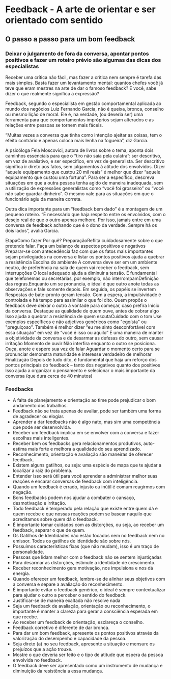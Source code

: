 # Feedback - A arte de orientar e ser orientado com sentido

## O passo a passo para um bom feedback

### Deixar o julgamento de fora da conversa, apontar pontos positivos e fazer um roteiro prévio são algumas das dicas dos especialistas

Receber uma crítica não fácil, mas fazer a crítica nem sempre é tarefa das mais simples. Basta fazer um levantamento mental: quantos chefes você já teve que eram mestres na arte de dar o famoso feedback? E você, sabe dizer o que realmente significa a expressão?

Feedback, segundo o especialista em gestão comportamental aplicada ao mundo dos negócios Luiz Fernando Garcia, não é queixa, bronca, conselho ou mesmo lição de moral. Ele é, na verdade, (ou deveria ser) uma ferramenta para que comportamentos impróprios sejam alterados e as relações entre pessoas se tornem mais fáceis.

“Muitas vezes a conversa que tinha como intenção ajeitar as coisas, tem o efeito contrário e apenas coloca mais lenha na fogueira”, diz Garcia.

A psicóloga Fela Moscovici, autora de livros sobre o tema, aponta dois caminhos essenciais para que o “tiro não saia pela culatra”: ser descritivo, em vez de avaliativo, e ser específico, em vez de generalista.
Ser descritivo significa ir direto aos fatos, sem julgamentos à atitude dos envolvidos. Dizer “aquele equipamento que custou 20 mil reais” é melhor que dizer “aquele equipamento que custou uma fortuna”. Para ser a específico, descreva situações em que a outra pessoa tenha agido de maneira inadequada, sem a utilização de expressões generalistas como “você foi grosseiro” ou “você não sabe guardar dinheiro”. O mesmo vale para as situações em que o funcionário agiu da maneira correta.

Outra dica importante para um “feedback bem dado” é a montagem de um pequeno roteiro. “É necessário que haja respeito entre os envolvidos, com o desejo real de que o outro apenas melhore. Por isso, jamais entre em uma conversa de feedback achando que é o dono da verdade. Sempre há os dois lados”, avalia Garcia.

EtapaComo fazer Por quê? PreparaçãoReflita cuidadosamente sobre o que pretende falar. Faça um balanço de aspectos positivos e negativos Preparar-se com antecedência faz com que os fatos mais importantes sejam privilegiados na conversa e listar os pontos positivos ajuda a quebrar a resistência Escolha do ambiente A conversa deve ser em um ambiente neutro, de preferência na sala de quem vai receber o feedback, sem interrupções O local adequado ajuda a diminuir a tensão. É fundamental que telefonemas ou secretárias, por exemplo, não interrompamDefinição
das regras.Enquanto um se pronuncia, o ideal é que outro anote todas as observações e fale somente depois. Em seguida, os papéis se invertem Respostas de bate-pronto geram tensão. Com a espera, a impulsividade é controlada e há tempo para assimilar o que foi dito. Quem propôs o feedback deve deixar o outro à vontade para começar, caso prefira Início
da conversa. Destaque as qualidade de quem ouve, antes de cobrar algo Isso ajuda a quebrar a
resistência de quem escutaCuidado com o tom Use exemplos específicos e não adjetivos genéricos como "egoísta" ou "preguiçoso". Também é melhor dizer “eu me sinto desconfortável com essa situação” em vez de “você é isso ou aquilo” É uma maneira de manter a objetividade da conversa e de desarmar as defesas do outro, sem causar irritação Momento de ouvir Não interfira enquanto o outro se posiciona. Ouça, anote e espere sua vez de falar Aguardar o momento certo para se pronunciar demonstra maturidade e interesse verdadeiro de melhorar Finalização Depois de tudo dito, é fundamental que haja um reforço dos pontos principais do feedback – tanto dos negativos quanto dos positivos Isso ajuda a organizar o pensamento e selecionar o mais importante da conversa (que dura cerca de 40 minutos)

### Feedbacks

* A falta de planejamento e orientação ao time pode prejudicar o bom andamento dos trabalhos.
* Feedback não se trata apenas de avaliar, pode ser também uma forma de agradecer ou elogiar.
* Aprender a dar feedbacks não é algo nato, mas sim uma competência que pode ser desenvolvida.
* Receber um feedback implica em se envolver com a conversa e fazer escolhas mais inteligentes.
* Receber bem os feedbacks gera relacionamentos produtivos, auto-estima mais forte e melhora a qualidade do seu     aprendizado.
* Reconhecimento, orientação e avaliação são maneiras de oferecer feedback.
* Existem alguns gatilhos, ou seja: uma espécie de mapa que te ajudar a localizar a raiz do problema.
* Entender isso será útil para você aprender a administrar melhor suas reações e encarar conversas de feedback com inteligência.
* Quando um feedback é errado, injusto ou inútil é comum reagirmos com negação.
* Bons feedbacks podem nos ajudar a combater o cansaço, desmotivação e irritação.
* Todo feedback é temperado pela relação que existe entre quem dá e quem recebe e que nossas reações podem se basear naquilo que acreditamos sobre quem dá o feedback.
* É importante tomar cuidados com as distorções, ou seja, ao receber um feedback, separar o que de quem.
* Os Gatilhos de Identidades não estão focados nem no feedback nem no emissor. Todos os gatilhos de identidade são sobre nós.
* Possuímos características fixas (que não mudam), isso é um traço de personalidade.
* Pessoas que lidam melhor com o feedback não se sentem injustiçadas
* Para desarmar as distorções, estimule a identidade de crescimento.
* Receber reconhecimento gera motivação, nos impulsiona e nos dá energia.
* Quando oferecer um feedback, lembre-se de alinhar seus objetivos com a conversa e separe a avaliação do reconhecimento.
* É importante evitar o feedback genérico, o ideal é sempre contextualizar para ajudar o outro a perceber o sentido do feedback.
* Justificar-se de maneira exaltada não resolve nada
* Seja um feedback de avaliação, orientação ou reconhecimento, o importante é manter a clareza para gerar a consciência esperada em que recebe.
* Ao receber um feedback de orientação, esclareça o conselho.
* Feedback corretivo é diferente de dar bronca.
* Para dar um bom feedback, apresente os pontos positivos através da valorização do desempenho e capacidade da pessoa.
* Seja direto (a) no seu feedback, apresente a situação e mensure os prejuízos que a ação trouxe.
* Mostre o que deveria ser feito e o tipo de atitude que espera da pessoa envolvida no feedback.
* O feedback deve ser apresentado como um instrumento de mudança e diminuição da resistência a essa mudança.